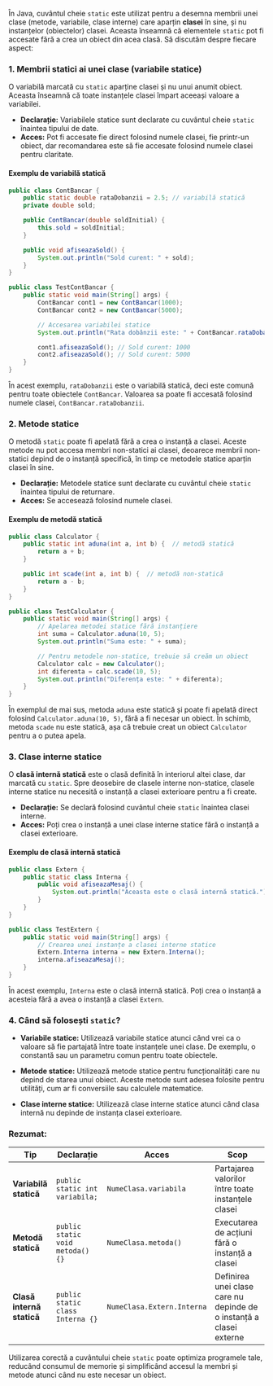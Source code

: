 În Java, cuvântul cheie `static` este utilizat pentru a desemna membrii unei clase (metode, variabile, clase interne) care aparțin **clasei** în sine, și nu instanțelor (obiectelor) clasei. Aceasta înseamnă că elementele `static` pot fi accesate fără a crea un obiect din acea clasă. Să discutăm despre fiecare aspect:

### 1. **Membrii statici ai unei clase (variabile statice)**
O variabilă marcată cu `static` aparține clasei și nu unui anumit obiect. Aceasta înseamnă că toate instanțele clasei împart aceeași valoare a variabilei.

- **Declarație:** Variabilele statice sunt declarate cu cuvântul cheie `static` înaintea tipului de date.
- **Acces:** Pot fi accesate fie direct folosind numele clasei, fie printr-un obiect, dar recomandarea este să fie accesate folosind numele clasei pentru claritate.

#### Exemplu de variabilă statică
```java
public class ContBancar {
    public static double rataDobanzii = 2.5; // variabilă statică
    private double sold;

    public ContBancar(double soldInitial) {
        this.sold = soldInitial;
    }

    public void afiseazaSold() {
        System.out.println("Sold curent: " + sold);
    }
}

public class TestContBancar {
    public static void main(String[] args) {
        ContBancar cont1 = new ContBancar(1000);
        ContBancar cont2 = new ContBancar(5000);

        // Accesarea variabilei statice
        System.out.println("Rata dobânzii este: " + ContBancar.rataDobanzii);

        cont1.afiseazaSold(); // Sold curent: 1000
        cont2.afiseazaSold(); // Sold curent: 5000
    }
}
```
În acest exemplu, `rataDobanzii` este o variabilă statică, deci este comună pentru toate obiectele `ContBancar`. Valoarea sa poate fi accesată folosind numele clasei, `ContBancar.rataDobanzii`.

### 2. **Metode statice**
O metodă `static` poate fi apelată fără a crea o instanță a clasei. Aceste metode nu pot accesa membri non-statici ai clasei, deoarece membrii non-statici depind de o instanță specifică, în timp ce metodele statice aparțin clasei în sine.

- **Declarație:** Metodele statice sunt declarate cu cuvântul cheie `static` înaintea tipului de returnare.
- **Acces:** Se accesează folosind numele clasei.

#### Exemplu de metodă statică
```java
public class Calculator {
    public static int aduna(int a, int b) {  // metodă statică
        return a + b;
    }

    public int scade(int a, int b) {  // metodă non-statică
        return a - b;
    }
}

public class TestCalculator {
    public static void main(String[] args) {
        // Apelarea metodei statice fără instanțiere
        int suma = Calculator.aduna(10, 5);
        System.out.println("Suma este: " + suma);

        // Pentru metodele non-statice, trebuie să creăm un obiect
        Calculator calc = new Calculator();
        int diferenta = calc.scade(10, 5);
        System.out.println("Diferența este: " + diferenta);
    }
}
```
În exemplul de mai sus, metoda `aduna` este statică și poate fi apelată direct folosind `Calculator.aduna(10, 5)`, fără a fi necesar un obiect. În schimb, metoda `scade` nu este statică, așa că trebuie creat un obiect `Calculator` pentru a o putea apela.

### 3. **Clase interne statice**
O **clasă internă statică** este o clasă definită în interiorul altei clase, dar marcată cu `static`. Spre deosebire de clasele interne non-statice, clasele interne statice nu necesită o instanță a clasei exterioare pentru a fi create.

- **Declarație:** Se declară folosind cuvântul cheie `static` înaintea clasei interne.
- **Acces:** Poți crea o instanță a unei clase interne statice fără o instanță a clasei exterioare.

#### Exemplu de clasă internă statică
```java
public class Extern {
    public static class Interna {
        public void afiseazaMesaj() {
            System.out.println("Aceasta este o clasă internă statică.");
        }
    }
}

public class TestExtern {
    public static void main(String[] args) {
        // Crearea unei instanțe a clasei interne statice
        Extern.Interna interna = new Extern.Interna();
        interna.afiseazaMesaj();
    }
}
```
În acest exemplu, `Interna` este o clasă internă statică. Poți crea o instanță a acesteia fără a avea o instanță a clasei `Extern`.

### 4. **Când să folosești `static`?**

- **Variabile statice:** Utilizează variabile statice atunci când vrei ca o valoare să fie partajată între toate instanțele unei clase. De exemplu, o constantă sau un parametru comun pentru toate obiectele.
  
- **Metode statice:** Utilizează metode statice pentru funcționalități care nu depind de starea unui obiect. Aceste metode sunt adesea folosite pentru utilități, cum ar fi conversiile sau calculele matematice.

- **Clase interne statice:** Utilizează clase interne statice atunci când clasa internă nu depinde de instanța clasei exterioare.

### Rezumat:

| Tip                | Declarație                                   | Acces                                  | Scop                                                          |
|--------------------|----------------------------------------------|----------------------------------------|---------------------------------------------------------------|
| **Variabilă statică**   | `public static int variabila;`               | `NumeClasa.variabila`                  | Partajarea valorilor între toate instanțele clasei              |
| **Metodă statică**      | `public static void metoda() {}`             | `NumeClasa.metoda()`                   | Executarea de acțiuni fără o instanță a clasei                 |
| **Clasă internă statică** | `public static class Interna {}`            | `NumeClasa.Extern.Interna`             | Definirea unei clase care nu depinde de o instanță a clasei externe |

Utilizarea corectă a cuvântului cheie `static` poate optimiza programele tale, reducând consumul de memorie și simplificând accesul la membri și metode atunci când nu este necesar un obiect.
